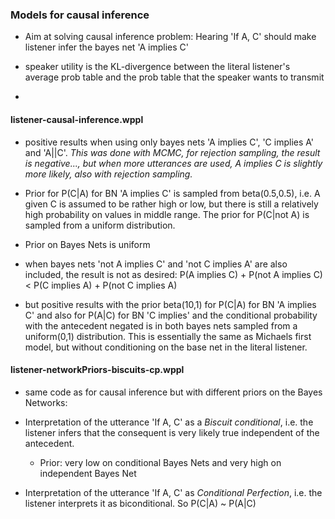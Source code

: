 ### Models for causal inference
* Aim at solving causal inference problem: Hearing 'If A, C' should make listener infer the bayes net 'A implies C'

* speaker utility is the KL-divergence between the literal listener's average prob table and the prob table that the speaker wants to transmit
*
#### listener-causal-inference.wppl
*  positive results when using only bayes nets 'A implies C', 'C implies A' and 'A||C'. *This was done with MCMC, for rejection sampling, the result is negative..., but when more utterances are used, A implies C is slightly more likely, also with rejection sampling.*

* Prior for P(C|A) for BN 'A implies C' is sampled from beta(0.5,0.5), i.e. A given C is assumed to be rather high or low, but there is still a relatively high probability on values in middle range. The prior for P(C|not A) is sampled from a uniform distribution.

* Prior on Bayes Nets is uniform

* when bayes nets 'not A implies C' and 'not C implies A' are also included, the result is not as desired: P(A implies C) + P(not A implies C) < P(C implies A) + P(not C implies A)

* but positive results with the prior beta(10,1) for P(C|A) for BN 'A implies C' and also for P(A|C) for BN 'C implies' and the conditional probability with the antecedent negated is in both bayes nets sampled from a uniform(0,1) distribution. This is essentially the same as Michaels first model, but without conditioning on the base net in the literal listener.


#### listener-networkPriors-biscuits-cp.wppl
* same code as for causal inference but with different priors on the Bayes Networks:

* Interpretation of the utterance 'If A, C' as a *Biscuit conditional*, i.e. the listener infers that the consequent is very likely true independent of the antecedent.
  - Prior: very low on conditional Bayes Nets and very high on independent Bayes Net

* Interpretation of the utterance 'If A, C' as *Conditional Perfection*, i.e. the listener interprets it as biconditional. So P(C|A) ~ P(A|C)
